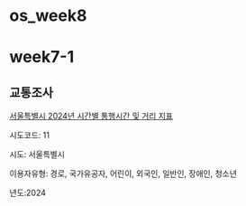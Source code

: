 # os_week8

# week7-1

## 교통조사

[서울특별시 2024년 시간별 통행시간 및 거리 지표](https://stcis.go.kr/pivotIndi/wpsPivotIndicator.do?siteGb=P&indiClss=IC02)

시도코드: 11

시도: 서울특별시

이용자유형: 경로, 국가유공자, 어린이, 외국인, 일반인, 장애인, 청소년

년도:2024
